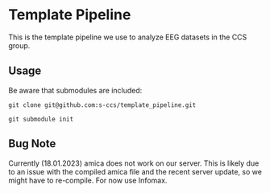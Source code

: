 # Template Pipeline

This is the template pipeline we use to analyze EEG datasets in the CCS group.

## Usage
Be aware that submodules are included:

```
git clone git@github.com:s-ccs/template_pipeline.git

git submodule init
```

## Bug Note
Currently (18.01.2023) amica does not work on our server. This is likely due to an issue with the compiled amica file and the recent server update, so we might have to re-compile. For now use Infomax. 
